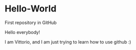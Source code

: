 # Hello-World
First repository in GitHub

Hello everybody!

I am Vittorio, and I am just trying to learn how to use github :)
